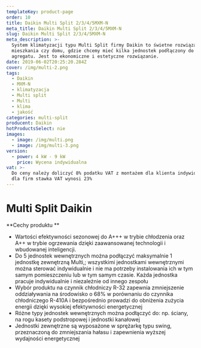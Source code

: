 ```yaml
---
templateKey: product-page
order: 10
title: Daikin Multi Split 2/3/4/5MXM-N
meta_title: Daikin Multi Split 2/3/4/5MXM-N
slug: Daikin Multi Split 2/3/4/5MXM-N
meta_description: >-
  System klimatyzacji typu Multi Split firmy Daikin to świetne rozwiązanie do
  mieszkania czy domu, gdzie chcemy mieć kilka jednostek podłączony do jednego
  agregatu. Jest to ekonomiczne i estetyczne rozwiązanie.
date: 2019-06-02T20:25:20.284Z
cover: /img/multi-2.png
tags:
  - Daikin
  - MXM-N
  - klimatyzacja
  - Multi split
  - Multi
  - klima
  - jakość
categories: multi-split
producent: Daikin
hotProductsSelect: nie
images:
  - image: /img/multi.png
  - image: /img/multi-3.png
version:
  - power: 4 kW - 9 kW
    price: Wycena indywidualna
vat: >-
  Do ceny należy doliczyć 8% podatku VAT z montażem dla klienta indywidualnego,
  dla firm stawka VAT wynosi 23%
---
```


# Multi Split Daikin

**Cechy produktu
**

- Wartości efektywności sezonowej do A+++ w trybie chłodzenia oraz A++ w trybie ogrzewania dzięki zaawansowanej technologii i wbudowanej inteligencji.
- Do 5 jednostek wewnętrznych można podłączyć maksymalnie 1 jednostkę zewnętrzną Multi,; wszystkimi jednostkami wewnętrznymi można sterować indywidualnie i nie ma potrzeby instalowania ich w tym samym pomieszczeniu lub w tym samym czasie. Każda jednostka pracuje indywidualnie i niezależnie od innego zespołu
- Wybór produktu na czynnik chłodniczy R-32 zapewnia zmniejszenie oddziaływania na środowisko o 68% w porównaniu do czynnika chłodniczego R-410A i bezpośrednio prowadzi do obniżenia zużycia energii dzięki wysokiej efektywności energetycznej
- Różne typy jednostek wewnętrznych można podłączyć do: np. ściany, na rogu kasety podstropowej i jednostki kanałowej
- Jednostki zewnętrzne są wyposażone w sprężarkę typu swing, przeznaczoną do zmniejszania hałasu i zapewnienia wyższej wydajności energetycznej
